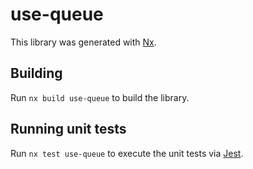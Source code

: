 # use-queue

This library was generated with [Nx](https://nx.dev).

## Building

Run `nx build use-queue` to build the library.

## Running unit tests

Run `nx test use-queue` to execute the unit tests via [Jest](https://jestjs.io).

